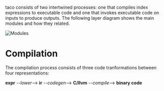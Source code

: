 taco consists of two intertwined processes: one that compiles index
expressions to executable code and one that invokes executable code on
inputs to produce outputs. The following layer diagram shows the main
modules and how they related. 

![Modules](https://github.com/tensor-compiler/taco/wiki/images/modules.png)

# Compilation

The compilation process consists of three code tranformations between four
representations:

**expr**  --*lower*-->  **ir**  --*codegen*-->  **C/llvm**  --*compile*-->  **binary code**
